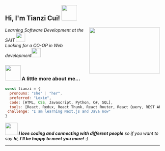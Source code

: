 <h2> Hi, I'm Tianzi Cui! <img src="https://media.giphy.com/media/mGcNjsfWAjY5AEZNw6/giphy.gif" width="50"></h2>
<img align='right' src="https://myqqjd.com/wp-content/uploads/2021/06/20210606152103695.gif" width="230" height="150">
<p><em>Learning Software Development at the SAIT <img src="https://media.giphy.com/media/fYSnHlufseco8Fh93Z/giphy.gif" width="30"></br>Looking for a CO-OP in Web development<img src="https://media.giphy.com/media/WUlplcMpOCEmTGBtBW/giphy.gif" width="30"> 
</em></p>

### <img src="https://media.giphy.com/media/VgCDAzcKvsR6OM0uWg/giphy.gif" width="50"> A little more about me...  

```javascript
const tianzi = {
  pronouns: "she" | "her",
  preferred: "Lexie",
  code: [HTML, CSS, Javascript, Python, C#, SQL],
  tools: [React, Redux, React Thunk, React Router, React Query, REST APIs, Tailwind],
 challenge: "I am learning Next.js and Java now"
}
```
<img src="https://media0.giphy.com/media/c76IJLufpNwSULPk77/giphy.gif?cid=790b76113dl69r1c8jtt4wzbjjw9z2y55kawh8cpng95tfkt&ep=v1_gifs_search&rid=giphy.gif&ct=g" width="40"> <em><b>I love coding and connecting with different people</b> so if you want to say <b>hi, I'll be happy to meet you more!</b> :)</em>

---

